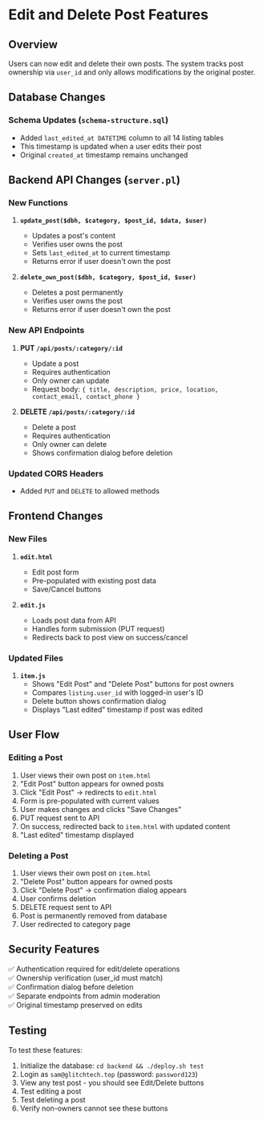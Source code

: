 # Edit and Delete Post Features

## Overview
Users can now edit and delete their own posts. The system tracks post ownership via `user_id` and only allows modifications by the original poster.

## Database Changes

### Schema Updates (`schema-structure.sql`)
- Added `last_edited_at DATETIME` column to all 14 listing tables
- This timestamp is updated when a user edits their post
- Original `created_at` timestamp remains unchanged

## Backend API Changes (`server.pl`)

### New Functions

1. **`update_post($dbh, $category, $post_id, $data, $user)`**
   - Updates a post's content
   - Verifies user owns the post
   - Sets `last_edited_at` to current timestamp
   - Returns error if user doesn't own the post

2. **`delete_own_post($dbh, $category, $post_id, $user)`**
   - Deletes a post permanently
   - Verifies user owns the post
   - Returns error if user doesn't own the post

### New API Endpoints

1. **PUT `/api/posts/:category/:id`**
   - Update a post
   - Requires authentication
   - Only owner can update
   - Request body: `{ title, description, price, location, contact_email, contact_phone }`

2. **DELETE `/api/posts/:category/:id`**
   - Delete a post
   - Requires authentication
   - Only owner can delete
   - Shows confirmation dialog before deletion

### Updated CORS Headers
- Added `PUT` and `DELETE` to allowed methods

## Frontend Changes

### New Files

1. **`edit.html`**
   - Edit post form
   - Pre-populated with existing post data
   - Save/Cancel buttons

2. **`edit.js`**
   - Loads post data from API
   - Handles form submission (PUT request)
   - Redirects back to post view on success/cancel

### Updated Files

1. **`item.js`**
   - Shows "Edit Post" and "Delete Post" buttons for post owners
   - Compares `listing.user_id` with logged-in user's ID
   - Delete button shows confirmation dialog
   - Displays "Last edited" timestamp if post was edited

## User Flow

### Editing a Post
1. User views their own post on `item.html`
2. "Edit Post" button appears for owned posts
3. Click "Edit Post" → redirects to `edit.html`
4. Form is pre-populated with current values
5. User makes changes and clicks "Save Changes"
6. PUT request sent to API
7. On success, redirected back to `item.html` with updated content
8. "Last edited" timestamp displayed

### Deleting a Post
1. User views their own post on `item.html`
2. "Delete Post" button appears for owned posts
3. Click "Delete Post" → confirmation dialog appears
4. User confirms deletion
5. DELETE request sent to API
6. Post is permanently removed from database
7. User redirected to category page

## Security Features

✅ Authentication required for edit/delete operations  
✅ Ownership verification (user_id must match)  
✅ Confirmation dialog before deletion  
✅ Separate endpoints from admin moderation  
✅ Original timestamp preserved on edits  

## Testing

To test these features:
1. Initialize the database: `cd backend && ./deploy.sh test`
2. Login as `sam@glitchtech.top` (password: `password123`)
3. View any test post - you should see Edit/Delete buttons
4. Test editing a post
5. Test deleting a post
6. Verify non-owners cannot see these buttons
